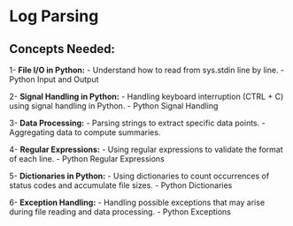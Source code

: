 # Log Parsing

## Concepts Needed:

1- **File I/O in Python:**
    - Understand how to read from sys.stdin line by line.
    - Python Input and Output

2- **Signal Handling in Python:**
    - Handling keyboard interruption (CTRL + C) using signal handling in Python.
    - Python Signal Handling

3- **Data Processing:**
    - Parsing strings to extract specific data points.
    - Aggregating data to compute summaries.

4- **Regular Expressions:**
    - Using regular expressions to validate the format of each line.
    - Python Regular Expressions

5- **Dictionaries in Python:**
    - Using dictionaries to count occurrences of status codes and accumulate file sizes.
    - Python Dictionaries

6- **Exception Handling:**
    - Handling possible exceptions that may arise during file reading and data processing.
    - Python Exceptions

